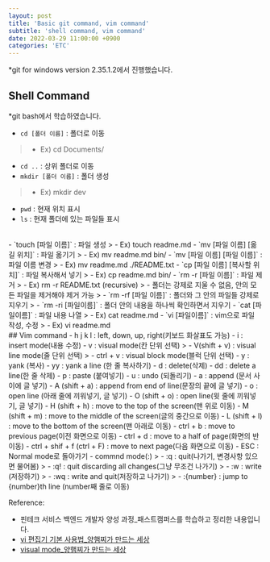 ```yaml
---
layout: post
title: 'Basic git command, vim command'
subtitle: 'shell command, vim command'
date: 2022-03-29 11:00:00 +0900
categories: 'ETC'
---
```


*git for windows version 2.35.1.2에서 진행했습니다.
<br>
## Shell Command
*git bash에서 학습하였습니다.
- `cd [폴더 이름]` : 폴더로 이동 
> - Ex) cd Documents/
- `cd ..` : 상위 폴더로 이동
- `mkdir [폴더 이름]` : 폴더  생성
> - Ex) mkdir dev 
- `pwd` : 현재 위치 표시
- `ls` : 현재 폴더에 있는 파일들 표시
<br>
- `touch [파일 이름]` : 파일 생성
> - Ex) touch readme.md
- `mv [파일 이름] [옮길 위치]` : 파일 옮기기
> - Ex) mv readme.md bin/
- `mv [파일 이름] [파일 이름]` : 파일 이름 변경
> - Ex) mv readme.md  ./README.txt
- `cp [파일 이름] [복사할 위치]` : 파일 복사해서 넣기
> - Ex) cp readme.md bin/
- `rm -r [파일 이름]` : 파일 제거 
> - Ex) rm -r README.txt (recursive)
> - 폴더는 강제로 지울 수 없음, 안의 모든 파일을 제거해야 제거 가능
> - `rm -rf [파일 이름]` : 폴더와 그 안의 파일들 강제로 지우기
> - `rm -ri [파일이름]` : 폴더 안의 내용을 하나씩 확인하면서 지우기
- `cat [파일이름]` : 파일 내용 나열
> - Ex) cat readme.md
- `vi [파일이름]` : vim으로 파일 작성, 수정
> - Ex) vi readme.md

<br>
## Vim command
- h j k l : left, down, up, right(키보드 화살표도 가능)
- i : insert mode(내용 수정)
- v : visual mode(칸 단위 선택)
> - V(shift + v) : visual line mode(줄 단위 선택)
> - ctrl + v : visual block mode(블럭 단위 선택)
- y : yank (복사)
- yy : yank a line (한 줄 복사하기)
- d : delete(삭제)
- dd : delete a line(한 줄 삭제)
- p :  paste (붙여넣기)
- u :  undo (되돌리기)
- a :  append (문서 사이에 글 넣기)
- A (shift + a) : append from end of line(문장의 끝에 글 넣기)
- o : open line (아래 줄에 끼워넣기, 글 넣기)
- O (shift + o) : open line(윗 줄에 끼워넣기, 글 넣기)
- H (shift + h) : move to the top of the screen(맨 위로 이동)
- M (shift + m) : move to the middle of the screen(글의 중간으로 이동)
- L (shift + l) : move to the bottom of the screen(맨 아래로 이동)
- ctrl + b : move to previous page(이전 화면으로 이동)
- ctrl + d : move to a half of page(화면의 반 이동)
- ctrl + shif + f (ctrl + F) : move to next page(다음 화면으로 이동)
- ESC : Normal mode로 돌아가기
- commnd mode(:)
> - :q : quit(나가기, 변경사항 있으면 물어봄)
> - :q! : quit discarding all changes(그냥 무조건 나가기)
> - :w : write (저장하기)
> - :wq : write and quit(저장하고 나가기)
> - :{number} : jump to {number}th line (number째 줄로 이동)

<br>

Reference:
- 핀테크 서비스 백엔드 개발자 양성 과정_패스트캠퍼스를 학습하고 정리한 내용입니다. 
- [vi 편집기 기본 사용법_양햄찌가 만드는 세상](https://jhnyang.tistory.com/54)
- [visual mode_양햄찌가 만드는 세상](https://jhnyang.tistory.com/149)